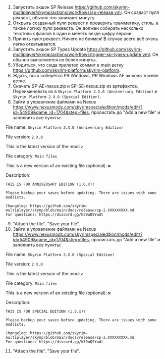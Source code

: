 1. Запустить экшон SP Release https://github.com/skyrim-multiplayer/skymp/actions/workflows/sp-release.yml. Он создаст пулл реквест, обычно это занимает минуту.
2. Открыть созданный пулл реквест и проверить грамматику, стиль, а также логику пулл реквеста. Он должен собирать несколько текстовых файлов в один и менять везде цифру версии.
3. Принять пулл реквест. Ничего не боимся! В случае всего всё очень легко откатывается.
4. Запустить экшон SP Types Update https://github.com/skyrim-multiplayer/skymp/actions/workflows/trigger-sp-types-update.yml. Он обычно выполняется не более минуты.
5. Убедиться, что сюда прилетел коммит в main ветку https://github.com/skyrim-platform/skyrim-platform.
6. Ждать, пока соберётся PR Windows, PR Windows AE экшоны в мейн ветке.
7. Скачать SP-AE-nexus.zip и SP-SE-nexus.zip из артефактов. Переименовать их в `Skyrim Platform 2.X.0 (Anniversary Edition)` и `Skyrim Platform 2.X.0 (Special Edition)`.
8. Зайти в управление файлами на Nexus https://www.nexusmods.com/skyrimspecialedition/mods/edit/?id=54909&game_id=1704&step=files, пролистать до "Add a new file" и заполнить все пункты:

File name: `Skyrim Platform 2.X.0 (Anniversary Edition)`

File version: `2.X.0`

This is the latest version of the mod: `✔️`

File category: `Main files`

This is a new version of an existing file (optional): `❌`

Description:
```
THIS IS FOR ANNIVERSARY EDITION (1.6.x)!

Please backup your saves before updating. There are issues with some modlists.

Changelog: https://github.com/skyrim-multiplayer/skymp/blob/main/docs/release/sp-2.XXXXXXXXX.md
For questions: https://discord.gg/k39uQ9Yudt
```

9. "Attach the file". "Save your file".
10. Зайти в управление файлами на Nexus https://www.nexusmods.com/skyrimspecialedition/mods/edit/?id=54909&game_id=1704&step=files, пролистать до "Add a new file" и заполнить все пункты:

File name: `Skyrim Platform 2.X.0 (Special Edition)`

File version: `2.X.0`

This is the latest version of the mod: `✔️`

File category: `Main files`

This is a new version of an existing file (optional): `❌`

Description:
```
THIS IS FOR SPECIAL EDITION (1.5.x)!

Please backup your saves before updating. There are issues with some modlists.

Changelog: https://github.com/skyrim-multiplayer/skymp/blob/main/docs/release/sp-2.XXXXXXXXX.md
For questions: https://discord.gg/k39uQ9Yudt
```

11. "Attach the file". "Save your file".
